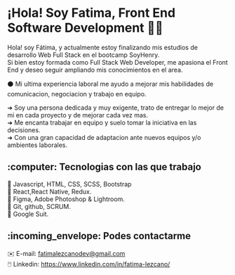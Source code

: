 # ¡Hola! Soy Fatima, Front End Software Development :woman_technologist:

Hola! soy Fátima, y actualmente estoy finalizando mis estudios de desarrollo Web Full Stack en el bootcamp SoyHenry. <br>
Si bien estoy formada como Full Stack Web Developer, me apasiona el Front End y deseo seguir ampliando mis conocimientos en el area.

⚫ Mi ultima experiencia laboral me ayudo a mejorar mis habilidades de comunicacion, negociacion y trabajo en equipo.

➜ Soy una persona dedicada y muy exigente, trato de entregar lo mejor de mi en cada proyecto y de mejorar cada vez mas. <br>
➜ Me encanta trabajar en equipo y suelo tomar la iniciativa en las decisiones. <br>
➜ Con una gran capacidad de adaptacion ante nuevos equipos y/o ambientes laborales. <br>

<h2>:computer: Tecnologias con las que trabajo</h2>

:floppy_disk: Javascript, HTML, CSS, SCSS, Bootstrap <br>
:floppy_disk: React,React Native, Redux. <br>
:floppy_disk: Figma, Adobe Photoshop & Lightroom. <br>
:floppy_disk: Git, github, SCRUM. <br>
:floppy_disk: Google Suit. <br>

<h2>:incoming_envelope: Podes contactarme</h2>

:envelope: E-mail: fatimalezcanodev@gmail.com <br>
:computer_mouse: Linkedin: https://www.linkedin.com/in/fatima-lezcano/
